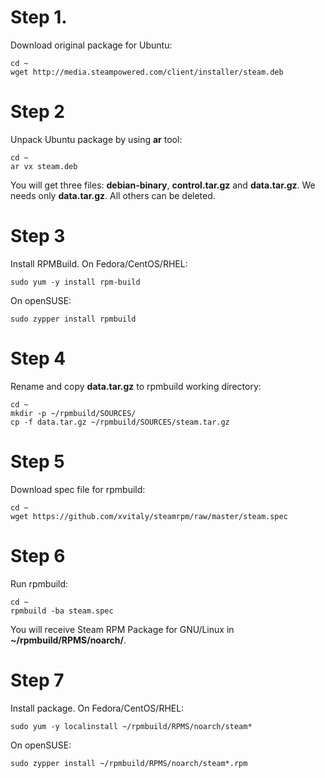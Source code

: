 Step 1.
========
Download original package for Ubuntu:
```
cd ~
wget http://media.steampowered.com/client/installer/steam.deb
```

Step 2
=======
Unpack Ubuntu package by using <b>ar</b> tool:
```
cd ~
ar vx steam.deb
```
You will get three files: <b>debian-binary</b>, <b>control.tar.gz</b> and <b>data.tar.gz</b>. We needs only <b>data.tar.gz</b>. All others can be deleted.

Step 3
=======
Install RPMBuild. On Fedora/CentOS/RHEL:
```
sudo yum -y install rpm-build
```
On openSUSE:
```
sudo zypper install rpmbuild
```

Step 4
=======
Rename and copy <b>data.tar.gz</b> to rpmbuild working directory:
```
cd ~
mkdir -p ~/rpmbuild/SOURCES/
cp -f data.tar.gz ~/rpmbuild/SOURCES/steam.tar.gz
```

Step 5
=======
Download spec file for rpmbuild:
```
cd ~
wget https://github.com/xvitaly/steamrpm/raw/master/steam.spec
```

Step 6
=======
Run rpmbuild:
```
cd ~
rpmbuild -ba steam.spec
```
You will receive Steam RPM Package for GNU/Linux in <b>~/rpmbuild/RPMS/noarch/</b>.

Step 7
=======
Install package. On Fedora/CentOS/RHEL:
```
sudo yum -y localinstall ~/rpmbuild/RPMS/noarch/steam*
```
On openSUSE:
```
sudo zypper install ~/rpmbuild/RPMS/noarch/steam*.rpm
```